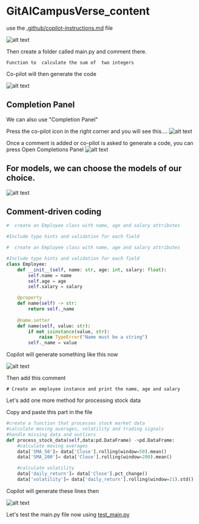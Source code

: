 # GitAICampusVerse_content


use the [.github/copilot-instructions.md](https://github.com/mitul3737/GitAICampusVerse_content/blob/main/.github/copilot-instructions.md) file

![alt text](image.png)

Then create a folder called main.py and  comment there.

`Function to  calculate the sum of  two integers`

Co-pilot will then generate the code

![alt text](image-1.png)

## Completion Panel
We can also use "Completion Panel"

Press the co-pilot icon in the right corner and you will see this....
![alt text](<WhatsApp Image 2025-08-26 at 11.48.12_cd5fb618.jpg>)

Once a comment is added or co-pilot is asked to generate a code, you can press Open Completions Panel
![alt text](<WhatsApp Image 2025-08-26 at 11.50.20_5165b7ab.jpg>)

## For models, we can choose the models of our choice.

![alt text](image-2.png)


## Comment-driven coding

```python
#  create an Employee class with name, age and salary attributes 

#Include type hints and validation for each field 

#  create an Employee class with name, age and salary attributes 

#Include type hints and validation for each field 
class Employee:
    def __init__(self, name: str, age: int, salary: float):
        self.name = name
        self.age = age
        self.salary = salary

    @property
    def name(self) -> str:
        return self._name
    
    @name.setter
    def name(self, value: str):
        if not isinstance(value, str):
            raise TypeError("Name must be a string")
        self._name = value


```

Copilot will generate something like this now

![alt text](image-3.png)

Then add this comment

`# Create an employee instance and print the name, age and salary`

Let's add one more method   for  processing stock data


Copy and paste this part in the file
```python
#create a function that processes stock market data
#calculate moving averages, volatility and trading signals
#handle missing data and outliers
def process_stock_data(self,data:pd.DataFrame) ->pd.DataFrame:
    #calculate moving averages
    data['SMA_50']= data['Close'].rolling(window=50).mean()
    data['SMA_200']= data['Close'].rolling(window=200).mean()

    #calculate volatility
    data['daily_return']= data['Close'].pct_change()
    data['volatility']= data['daily_return'].rolling(window=21).std()

```
Copilot  will generate these lines then

![alt text](image-4.png)

Let's test the main.py file now using [test_main.py]([https://github.com/mitul3737/GitAICampusVerse_content/blob/main/test_main.py)


